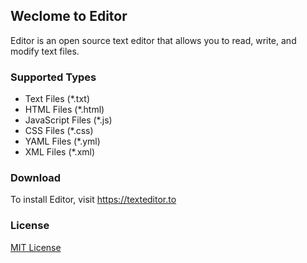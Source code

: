 ## Weclome to Editor
Editor is an open source text editor that allows you to read, write, and modify text files.

### Supported Types
- Text Files (*.txt)
- HTML Files (*.html)
- JavaScript Files (*.js)
- CSS Files (*.css)
- YAML Files (*.yml)
- XML Files (*.xml)

### Download
To install Editor, visit https://texteditor.to

### License
[MIT License](https://github.com/mebsic/Editor/blob/master/LICENSE)
